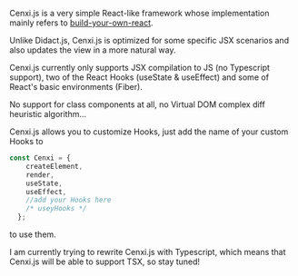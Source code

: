 Cenxi.js is a very simple React-like framework whose implementation mainly refers to [build-your-own-react](https://pomb.us/build-your-own-react/).

Unlike Didact.js, Cenxi.js is optimized for some specific JSX scenarios and also updates the view in a more natural way.

Cenxi.js currently only supports JSX compilation to JS (no Typescript support), two of the React Hooks (useState & useEffect) and some of React's basic environments (Fiber).

No support for class components at all, no Virtual DOM complex diff heuristic algorithm...

Cenxi.js allows you to customize Hooks, just add the name of your custom Hooks to 

```javascript
const Cenxi = {
    createElement,
    render,
    useState,
    useEffect,
    //add your Hooks here
    /* useyHooks */
  };
```

to use them.

I am currently trying to rewrite Cenxi.js with Typescript, which means that Cenxi.js will be able to support TSX, so stay tuned!
